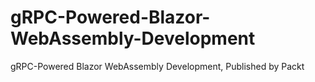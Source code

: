 # gRPC-Powered-Blazor-WebAssembly-Development
gRPC-Powered Blazor WebAssembly Development, Published by Packt

